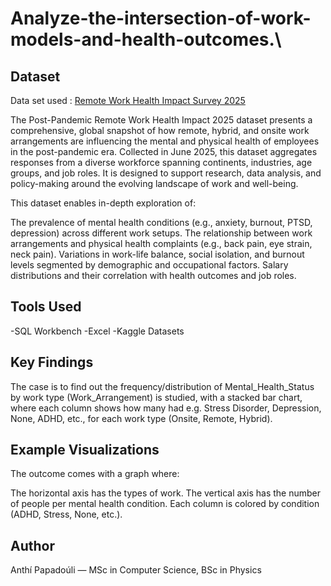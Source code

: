 # Analyze-the-intersection-of-work-models-and-health-outcomes.\

## Dataset
Data set used : [Remote Work Health Impact Survey 2025](https://www.kaggle.com/datasets/pratyushpuri/remote-work-health-impact-survey-2025)

The Post-Pandemic Remote Work Health Impact 2025 dataset presents a comprehensive, global snapshot of how remote, hybrid, and onsite work arrangements are influencing the mental and physical health of employees in the post-pandemic era. Collected in June 2025, this dataset aggregates responses from a diverse workforce spanning continents, industries, age groups, and job roles. It is designed to support research, data analysis, and policy-making around the evolving landscape of work and well-being.

This dataset enables in-depth exploration of:

The prevalence of mental health conditions (e.g., anxiety, burnout, PTSD, depression) across different work setups.
The relationship between work arrangements and physical health complaints (e.g., back pain, eye strain, neck pain).
Variations in work-life balance, social isolation, and burnout levels segmented by demographic and occupational factors.
Salary distributions and their correlation with health outcomes and job roles.

## Tools Used

-SQL Workbench
-Excel
-Kaggle Datasets

## Key Findings
The case is to find out the frequency/distribution of Mental_Health_Status by work type (Work_Arrangement) is studied, with a stacked bar chart, where each column shows how many had e.g. Stress Disorder, Depression, None, ADHD, etc., for each work type (Onsite, Remote, Hybrid).

## Example Visualizations
The outcome comes with a graph where:

The horizontal axis has the types of work.
The vertical axis has the number of people per mental health condition.
Each column is colored by condition (ADHD, Stress, None, etc.).

## Author
Anthí Papadoúli — MSc in Computer Science, BSc in Physics
